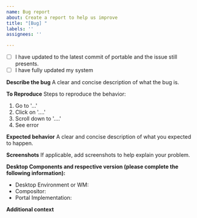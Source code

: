 ```yaml
---
name: Bug report
about: Create a report to help us improve
title: "[Bug] "
labels: ''
assignees: ''

---
```


- [ ] I have updated to the latest commit of portable and the issue still presents.
- [ ] I have fully updated my system

**Describe the bug**
A clear and concise description of what the bug is.

**To Reproduce**
Steps to reproduce the behavior:
1. Go to '...'
2. Click on '....'
3. Scroll down to '....'
4. See error

**Expected behavior**
A clear and concise description of what you expected to happen.

**Screenshots**
If applicable, add screenshots to help explain your problem.

**Desktop Components and respective version (please complete the following information):**
- Desktop Environment or WM: 
- Compositor: 
- Portal Implementation: 

**Additional context**
